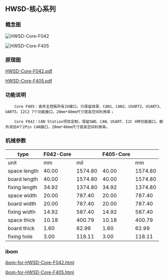 ## HWSD-核心系列

### 概念图

![HWSD-Core-F042](HWSD-Core-F042.png)

![HWSD-Core-F405](HWSD-Core-F405.PNG)

### 原理图

 [HWSD-Core-F042.pdf](HWSD-Core-F042.pdf)  

[HWSD-Core-F405.pdf](HWSD-Core-F405.pdf) 

### 功能说明

		Core F405：舍弃主控板所有IO接口，只保留烧录、CAN1、CAN2、USART2、USART3、UART5、I2C2 7个功能接口，20mm*40mm尺寸提高空间利用率；
		
		Core F042：CAN Station项目定制，保留SWD、CAN、USART、I2C 4种功能接口，额外添加4个2Pin CAN接口，20mm*40mm尺寸提高空间利用率。

### 机械参数

| type          | F042-Core |         | F405-Core |         |
| ------------- | --------- | ------- | --------- | ------- |
| unit          | mm        | mil     |           | mm      |
| space length  | 40.00     | 1574.80 | 40.00     | 1574.80 |
| board length  | 40.00     | 1574.80 | 40.00     | 1574.80 |
| fixing length | 34.92     | 1374.80 | 34.92     | 1374.80 |
| space width   | 20.00     | 787.40  | 20.00     | 787.40  |
| board width   | 20.00     | 787.40  | 20.00     | 787.40  |
| fixing width  | 14.92     | 587.40  | 14.92     | 587.40  |
| space thick   | 10.18     | 400.79  | 10.18     | 400.79  |
| board thick   | 1.60      | 62.99   | 1.60      | 62.99   |
| fixing hole   | 3.00      | 118.11  | 3.00      | 118.11  |

### ibom

 [ibom-for-HWSD-Core-F042.html](ibom-for-HWSD-Core-F042.html) 

 [ibom-for-HWSD-Core-F405.html](ibom-for-HWSD-Core-F405.html) 
